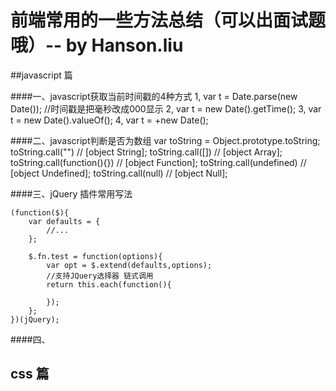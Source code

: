 # 前端常用的一些方法总结（可以出面试题哦）-- by Hanson.liu

##javascript 篇

####一、javascript获取当前时间戳的4种方式
    1, var t = Date.parse(new Date()); //时间戳是把毫秒改成000显示
    2, var t = new Date().getTime();
    3, var t = new Date().valueOf();
    4, var t = +new Date();

####二、javascript判断是否为数组
    var toString = Object.prototype.toString;
        toString.call("") // [object String];
        toString.call([]) // [object Array];
        toString.call(function(){}) // [object Function];
        toString.call(undefined) // [object Undefined];
        toString.call(null) // [object Null];

####三、jQuery 插件常用写法

    (function($){
        var defaults = {
            //...
        };

        $.fn.test = function(options){
            var opt = $.extend(defaults,options);
            //支持JQuery选择器 链式调用
            return this.each(function(){

            });
        };
    })(jQuery);

####四、


## css 篇
